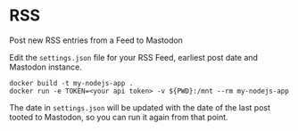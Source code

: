 # RSS

Post new RSS entries from a Feed to Mastodon

Edit the `settings.json` file for your RSS Feed, earliest post date and Mastodon instance.

```
docker build -t my-nodejs-app .
docker run -e TOKEN=<your api token> -v ${PWD}:/mnt --rm my-nodejs-app
```

The date in `settings.json` will be updated with the date of the last post tooted to Mastodon, so you can run it again from that point.

